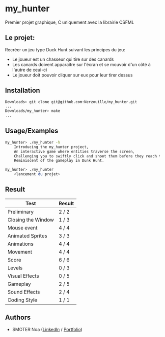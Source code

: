
# my_hunter

Premier projet graphique, C uniquement avec la librairie CSFML


## Le projet:

Recréer un jeu type Duck Hunt suivant les principes du jeu:

- Le joueur est un chasseur qui tire sur des canards
- Les canards doivent apparaître sur l'écran et se mouvoir d'un côté à l'autre de ceui-ci 
- Le joueur doit pouvoir cliquer sur eux pour leur tirer dessus



## Installation

```bash
Downloads> git clone git@github.com:Nerzouille/my_hunter.git
...
Downloads/my_hunter> make
...
```
    
## Usage/Examples

```bash
my_hunter> ./my_hunter -h
    Introducing the my_hunter project,
    An interactive game where entities traverse the screen,
    Challenging you to swiftly click and shoot them before they reach the end,
    Reminiscent of the gameplay in Dunk Hunt.

my_hunter> ./my_hunter
    <lancement du projet>
```


## Result

|Test|Result|
|--|--|
|Preliminary|2 / 2|
|Closing the Window|1 / 3|
|Mouse event|4 / 4|
|Animated Sprites|3 / 3|
|Animations|4 / 4|
|Movement|4 / 4|
|Score|6 / 6|
|Levels|0 / 3|
|Visual Effects|0 / 5|
|Gameplay|2 / 5|
|Sound Effects|2 / 4|
|Coding Style|1 / 1|

## Authors

- SMOTER Noa ([LinkedIn](https://www.linkedin.com/in/noa-smoter/) / [Portfolio](https://noasmoter.vercel.app/))

